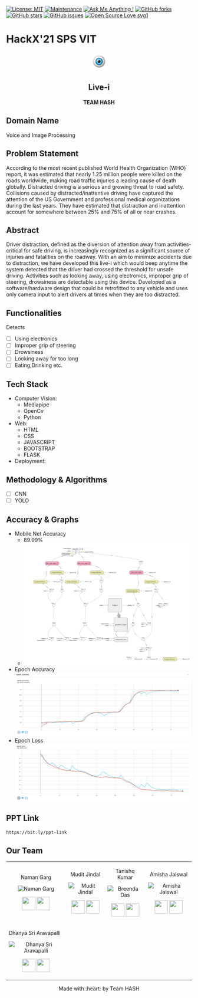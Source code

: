 [![License: MIT](https://img.shields.io/badge/License-MIT-yellow.svg)](https://opensource.org/licenses/MIT)
[![Maintenance](https://img.shields.io/badge/Maintained%3F-yes-green.svg)](https://github.com/tanishq20)
[![Ask Me Anything !](https://img.shields.io/badge/Ask%20me-anything-1abc9c.svg)](https://github.com/tanishq20)
[![GitHub forks](https://img.shields.io/github/forks/saswatamcode/the_shoppies?style=social)](https://github.com/tanishq20/Live-i/network/members)
[![GitHub stars](https://img.shields.io/github/stars/saswatamcode/the_shoppies?style=social)](https://github.com/tanishq20/Live-i/stargazers)
[![GitHub issues](https://img.shields.io/github/issues/saswatamcode/the_shoppies.svg)](https://github.com/tanishq20/Live-i/issues)
[![Open Source Love svg1](https://badges.frapsoft.com/os/v1/open-source.svg?v=103)](https://github.com/ellerbrock/open-source-badges/)

# HackX'21 SPS VIT

<p align="center">
	<a href="https://github.com/tanishq20/Live-i/blob/main/frontend/static/image/logo1.png">
	<img height="50px" width="50px" src="https://github.com/tanishq20/Live-i/blob/main/frontend/static/image/logo1.png" width=30%></a>
	<h2 align="center"> Live-i </h2>
	<h4 align="center"> TEAM HASH </h4>
</p>

## Domain Name

Voice and Image Processing

## Problem Statement

According to the most recent published World Health Organization (WHO) report, it was estimated that nearly 1.25 million people were killed on the roads worldwide, making road traffic injuries a leading cause of death globally. Distracted driving is a serious and growing threat to road safety. Collisions caused by distracted/inattentive driving have captured the attention of the US Government and professional medical organizations during the last years. They have estimated that distraction and inattention account for somewhere between 25% and 75% of all or near crashes.

## Abstract

Driver distraction, defined as the diversion of attention away from activities-critical for safe driving, is increasingly recognized as a significant source of injuries and fatalities on the roadway. With an aim to minimize accidents due to distraction, we have developed this live-i which would beep anytime the system detected that the driver had crossed the threshold for unsafe driving. Activities such as looking away, using electronics, improper grip of steering, drowsiness are detectable using this device. Developed as a software/hardware design that could be retrofitted to any vehicle and uses only camera input to alert drivers at times when they are too distracted.

## Functionalities

Detects

- [ ] Using electronics
- [ ] Improper grip of steering
- [ ] Drowsiness
- [ ] Looking away for too long
- [ ] Eating,Drinking etc.

## Tech Stack

- Computer Vision:
  - Mediapipe
  - OpenCv
  - Python
- Web:
  - HTML
  - CSS
  - JAVASCRIPT
  - BOOTSTRAP
  - FLASK
- Deployment:

## Methodology & Algorithms

- [ ] CNN
- [ ] YOLO

## Accuracy & Graphs

- Mobile Net Accuracy
  - 89.99%
  - ![alt text](https://raw.githubusercontent.com/tanishq20/Live-i/main/frontend/static/image/mobile_net_accuracy.png)
- Epoch Accuracy ![alt text](https://raw.githubusercontent.com/tanishq20/Live-i/main/frontend/static/image/accuracy_epoch.png)
- Epoch Loss ![alt text](https://raw.githubusercontent.com/tanishq20/Live-i/main/frontend/static/image/epoch_loss.png)

## PPT Link

    https://bit.ly/ppt-link

## Our Team

<table>
<tr align="center">

<td>

Naman Garg

<p align="center">
<img src = "https://avatars.githubusercontent.com/u/40496687?s=400&u=aeba7754d8bba23a2ab9fb2d794cc316b2b6a84b&v=4"  height="120" alt="Naman Garg">
</p>
<p align="center">
<a href = "https://github.com/Namangarg110"><img src = "http://www.iconninja.com/files/241/825/211/round-collaboration-social-github-code-circle-network-icon.svg" width="36" height = "36"/></a>
<a href = "https://www.linkedin.com/in/naman-garg-3790b917a/">
<img src = "http://www.iconninja.com/files/863/607/751/network-linkedin-social-connection-circular-circle-media-icon.svg" width="36" height="36"/>
</a>
</p>
</td>

<td>

Mudit Jindal

<p align="center">
<img src = "https://avatars.githubusercontent.com/u/60563356?s=400&u=09a4f1f24803e0bd5cdc674e0fa021ca791fe126&v=4"  height="120"
alt="Mudit Jindal">
</p>
<p align="center">
<a href = "https://github.com/mudit14224"><img src = "http://www.iconninja.com/files/241/825/211/round-collaboration-social-github-code-circle-network-icon.svg" width="36" height = "36"/></a>
<a href = "https://www.linkedin.com/in/mudit-jindal-40521a18b/">
<img src = "http://www.iconninja.com/files/863/607/751/network-linkedin-social-connection-circular-circle-media-icon.svg" width="36" height="36"/>
</a>
</p>
</td>

<td>

Tanishq Kumar

<p align="center">
<img src = "https://avatars.githubusercontent.com/u/66270248?s=400&u=970a9ef7dcdc609ab393c89d5bef50fb63380af5&v=4"  height="120" alt="Breenda Das">
</p>
<p align="center">
<a href = "https://github.com/tanishq20"><img src = "http://www.iconninja.com/files/241/825/211/round-collaboration-social-github-code-circle-network-icon.svg" width="36" height = "36"/></a>
<a href = "https://www.linkedin.com/in/tanishq-kumar-b03a52194/">
<img src = "http://www.iconninja.com/files/863/607/751/network-linkedin-social-connection-circular-circle-media-icon.svg" width="36" height="36"/>
</a>
</p>
</td>

<td>

Amisha Jaiswal

<p align="center">
<img src = "https://avatars.githubusercontent.com/u/66247959?s=400&u=9d53158da177d70996607715a9fb2cd2e9ad8214&v=4"  height="120"
alt="Amisha Jaiswal">
</p>
<p align="center">
<a href = "https://github.com/amishajais21"><img src = "http://www.iconninja.com/files/241/825/211/round-collaboration-social-github-code-circle-network-icon.svg" width="36" height = "36"/></a>
<a href = "https://www.linkedin.com/in/amisha-jaiswal-8532b1169/">
<img src = "http://www.iconninja.com/files/863/607/751/network-linkedin-social-connection-circular-circle-media-icon.svg" width="36" height="36"/>
</a>
</p>
</td>
</tr>

<td>

Dhanya Sri Aravapalli

<p align="center">
<img src = "https://avatars.githubusercontent.com/u/71751040?s=400&u=18a3a39e283646ff410a2032c216cc97ec0529ca&v=4"  height="120"
alt="Dhanya Sri Aravapalli">
</p>
<p align="center">
<a href = "https://github.com/Dhanya-26"><img src = "http://www.iconninja.com/files/241/825/211/round-collaboration-social-github-code-circle-network-icon.svg" width="36" height = "36"/></a>
<a href = "https://www.linkedin.com/in/dhanya-sri-aravapalli-70a6851a5/">
<img src = "http://www.iconninja.com/files/863/607/751/network-linkedin-social-connection-circular-circle-media-icon.svg" width="36" height="36"/>
</a>
</p>
</td>
</tr>
  </table>

<p align="center">
	Made with :heart: by Team HASH</a>
</p>
